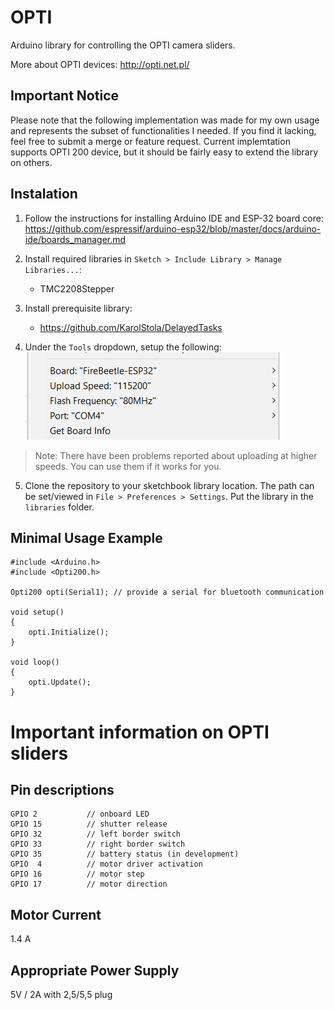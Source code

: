 # OPTI
Arduino library for controlling the OPTI camera sliders.

More about OPTI devices: http://opti.net.pl/

## Important Notice
Please note that the following implementation was made for my own usage and represents the subset of functionalities I needed. If you find it lacking, feel free to submit a merge or feature request. Current implemtation supports OPTI 200 device, but it should be fairly easy to extend the library on others.

## Instalation
1. Follow the instructions for installing Arduino IDE and ESP-32 board core:\
https://github.com/espressif/arduino-esp32/blob/master/docs/arduino-ide/boards_manager.md 

2. Install required libraries in `Sketch > Include Library > Manage Libraries...`:
    *  TMC2208Stepper

3. Install prerequisite library:
    * https://github.com/KarolStola/DelayedTasks

3. Under the `Tools` dropdown, setup the following:\
![settings](ReadmeImages/Settings.png)
> Note: There have been problems reported about uploading at higher speeds. You can use them if it works for you.

5. Clone the repository to your sketchbook library location. The path can be set/viewed in ```File > Preferences > Settings```. Put the library in the ```libraries``` folder.

## Minimal Usage Example
```
#include <Arduino.h>
#include <Opti200.h>

Opti200 opti(Serial1); // provide a serial for bluetooth communication

void setup()
{
	opti.Initialize();
}

void loop()
{
	opti.Update();
}
```

# Important information on OPTI sliders
## Pin descriptions
```
GPIO 2           // onboard LED
GPIO 15          // shutter release   
GPIO 32          // left border switch  
GPIO 33          // right border switch
GPIO 35          // battery status (in development)    
GPIO  4          // motor driver activation
GPIO 16          // motor step
GPIO 17          // motor direction
```

## Motor Current
1.4 A

## Appropriate Power Supply
5V / 2A with 2,5/5,5 plug
